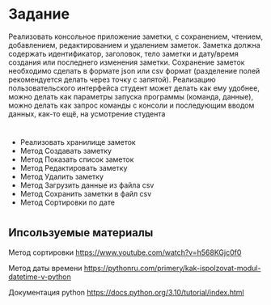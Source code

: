 # Задание
Реализовать консольное приложение заметки, с сохранением, чтением,
добавлением, редактированием и удалением заметок. Заметка должна
содержать идентификатор, заголовок, тело заметки и дату/время создания
или последнего изменения заметки. Сохранение заметок необходимо сделать
в формате json или csv формат (разделение полей рекомендуется делать через
точку с запятой). Реализацию пользовательского интерфейса студент может
делать как ему удобнее, можно делать как параметры запуска программы
(команда, данные), можно делать как запрос команды с консоли и
последующим вводом данных, как-то ещё, на усмотрение студента
# 
* Реализовать хранилище заметок
* Метод Создавать заметку
* Метод Показать список заметок
* Метод Редактировать заметку
* Метод Удалить заметку
* Метод Загрузить данные из файла csv
* Метод Сохранить заметки в файл csv
* Метод Сортировки по дате
#
## Ипсользуемые материалы

Метод сортировки 
https://www.youtube.com/watch?v=h568KGjc0f0

Метод даты времени https://pythonru.com/primery/kak-ispolzovat-modul-datetime-v-python

Документация python  https://docs.python.org/3.10/tutorial/index.html





